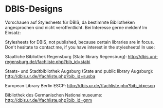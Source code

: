 # DBIS-Designs

Vorschauen auf Stylesheets für DBIS, da bestimmte Bibliotheken angesprochen sind nicht veröffentlicht. Bei Interesse gerne melden! Im Einsatz:

Stylesheets for DBIS, not published, because certain libraries are in focus. Don't hesitate to contact me, if you have interest in the stylesheets! In use: 


Staatliche Bibliothek Regensburg (State library Regensburg): http://dbis.uni-regensburg.de//fachliste.php?bib_id=stabi

Staats- und Stadtbibliothek Augsburg (State and public library Augsburg): http://dbis.ur.de//fachliste.php?bib_id=susba

European Library Berlin ESCP: http://dbis.ur.de//fachliste.php?bib_id=escp

Bibliothek des Germanischen Nationalmuseums: http://dbis.ur.de//fachliste.php?bib_id=gnm
